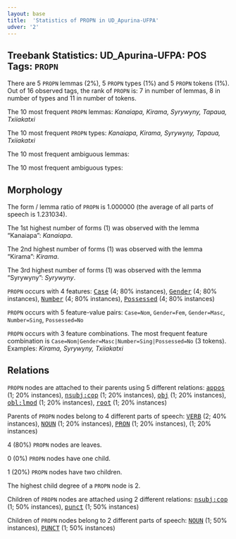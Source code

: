 ```yaml
---
layout: base
title:  'Statistics of PROPN in UD_Apurina-UFPA'
udver: '2'
---
```


## Treebank Statistics: UD_Apurina-UFPA: POS Tags: `PROPN`

There are 5 `PROPN` lemmas (2%), 5 `PROPN` types (1%) and 5 `PROPN` tokens (1%).
Out of 16 observed tags, the rank of `PROPN` is: 7 in number of lemmas, 8 in number of types and 11 in number of tokens.

The 10 most frequent `PROPN` lemmas: <em>Kanaiapa, Kirama, Syrywyny, Tapaua, Txiiakatxi</em>

The 10 most frequent `PROPN` types:  <em>Kanaiapa, Kirama, Syrywyny, Tapaua, Txiiakatxi</em>

The 10 most frequent ambiguous lemmas: 

The 10 most frequent ambiguous types:  



## Morphology

The form / lemma ratio of `PROPN` is 1.000000 (the average of all parts of speech is 1.231034).

The 1st highest number of forms (1) was observed with the lemma “Kanaiapa”: <em>Kanaiapa</em>.

The 2nd highest number of forms (1) was observed with the lemma “Kirama”: <em>Kirama</em>.

The 3rd highest number of forms (1) was observed with the lemma “Syrywyny”: <em>Syrywyny</em>.

`PROPN` occurs with 4 features: <tt><a href="apu_ufpa-feat-Case.html">Case</a></tt> (4; 80% instances), <tt><a href="apu_ufpa-feat-Gender.html">Gender</a></tt> (4; 80% instances), <tt><a href="apu_ufpa-feat-Number.html">Number</a></tt> (4; 80% instances), <tt><a href="apu_ufpa-feat-Possessed.html">Possessed</a></tt> (4; 80% instances)

`PROPN` occurs with 5 feature-value pairs: `Case=Nom`, `Gender=Fem`, `Gender=Masc`, `Number=Sing`, `Possessed=No`

`PROPN` occurs with 3 feature combinations.
The most frequent feature combination is `Case=Nom|Gender=Masc|Number=Sing|Possessed=No` (3 tokens).
Examples: <em>Kirama, Syrywyny, Txiiakatxi</em>


## Relations

`PROPN` nodes are attached to their parents using 5 different relations: <tt><a href="apu_ufpa-dep-appos.html">appos</a></tt> (1; 20% instances), <tt><a href="apu_ufpa-dep-nsubj-cop.html">nsubj:cop</a></tt> (1; 20% instances), <tt><a href="apu_ufpa-dep-obj.html">obj</a></tt> (1; 20% instances), <tt><a href="apu_ufpa-dep-obl-lmod.html">obl:lmod</a></tt> (1; 20% instances), <tt><a href="apu_ufpa-dep-root.html">root</a></tt> (1; 20% instances)

Parents of `PROPN` nodes belong to 4 different parts of speech: <tt><a href="apu_ufpa-pos-VERB.html">VERB</a></tt> (2; 40% instances), <tt><a href="apu_ufpa-pos-NOUN.html">NOUN</a></tt> (1; 20% instances), <tt><a href="apu_ufpa-pos-PRON.html">PRON</a></tt> (1; 20% instances),  (1; 20% instances)

4 (80%) `PROPN` nodes are leaves.

0 (0%) `PROPN` nodes have one child.

1 (20%) `PROPN` nodes have two children.

The highest child degree of a `PROPN` node is 2.

Children of `PROPN` nodes are attached using 2 different relations: <tt><a href="apu_ufpa-dep-nsubj-cop.html">nsubj:cop</a></tt> (1; 50% instances), <tt><a href="apu_ufpa-dep-punct.html">punct</a></tt> (1; 50% instances)

Children of `PROPN` nodes belong to 2 different parts of speech: <tt><a href="apu_ufpa-pos-NOUN.html">NOUN</a></tt> (1; 50% instances), <tt><a href="apu_ufpa-pos-PUNCT.html">PUNCT</a></tt> (1; 50% instances)

